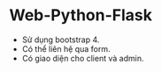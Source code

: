 # Web-Python-Flask 
+ Sử dụng bootstrap 4.
+ Có thể liên hệ qua form.
+ Có giao diện cho client và admin.
